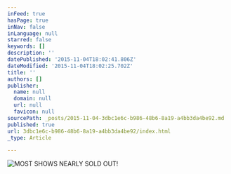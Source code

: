 ```yaml
---
inFeed: true
hasPage: true
inNav: false
inLanguage: null
starred: false
keywords: []
description: ''
datePublished: '2015-11-04T18:02:41.806Z'
dateModified: '2015-11-04T18:02:25.702Z'
title: ''
authors: []
publisher:
  name: null
  domain: null
  url: null
  favicon: null
sourcePath: _posts/2015-11-04-3dbc1e6c-b986-48b6-8a19-a4bb3da4be92.md
published: true
url: 3dbc1e6c-b986-48b6-8a19-a4bb3da4be92/index.html
_type: Article

---
```

![MOST SHOWS NEARLY SOLD OUT!](https://the-grid-user-content.s3-us-west-2.amazonaws.com/20df1b92-e025-4a0f-a55d-225bdc4b1918.jpg)